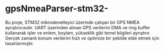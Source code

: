 # gpsNmeaParser-stm32-
Bu proje, STM32 mikrodenetleyici üzerinde çalışan bir GPS NMEA ayrıştırıcısıdır. UART üzerinden alınan GPS verilerini DMA ve ring buffer kullanarak işler ve enlem, boylam, yükseklik gibi temel bilgileri ayrıştırır. Gerçek zamanlı konum verilerini hızlı ve optimize bir şekilde elde etmek için tasarlanmıştır.
